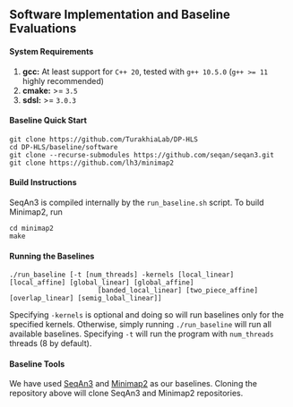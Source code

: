 ## Software Implementation and Baseline Evaluations

#### System Requirements
1. **gcc:** At least support for `C++ 20`, tested with `g++ 10.5.0` (`g++ >= 11` highly recommended)
2. **cmake:** >= `3.5`
3. **sdsl:** >= `3.0.3`

#### Baseline Quick Start
```
git clone https://github.com/TurakhiaLab/DP-HLS
cd DP-HLS/baseline/software
git clone --recurse-submodules https://github.com/seqan/seqan3.git
git clone https://github.com/lh3/minimap2
```

#### Build Instructions
SeqAn3 is compiled internally by the `run_baseline.sh` script. To build Minimap2, run 
```
cd minimap2
make
```

#### Running the Baselines
```
./run_baseline [-t [num_threads] -kernels [local_linear] [local_affine] [global_linear] [global_affine]
					  [banded_local_linear] [two_piece_affine] [overlap_linear] [semig_lobal_linear]]
```
Specifying `-kernels` is optional and doing so will run baselines only for the specified kernels. Otherwise, simply running `./run_baseline` will run all available baselines. Specifying `-t` will run the program with `num_threads` threads (8 by default).

#### Baseline Tools
We have used [SeqAn3](https://github.com/seqan/seqan3) and [Minimap2](https://github.com/lh3/minimap2) as our baselines. Cloning the repository above will clone SeqAn3 and Minimap2 repositories.
